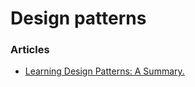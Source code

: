 # Design patterns

### Articles

* [Learning Design Patterns: A Summary.](https://lo-victoria.com/learning-design-patterns-a-summary)

